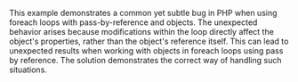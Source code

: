 This example demonstrates a common yet subtle bug in PHP when using foreach loops with pass-by-reference and objects.  The unexpected behavior arises because modifications within the loop directly affect the object's properties, rather than the object's reference itself.  This can lead to unexpected results when working with objects in foreach loops using pass by reference. The solution demonstrates the correct way of handling such situations.